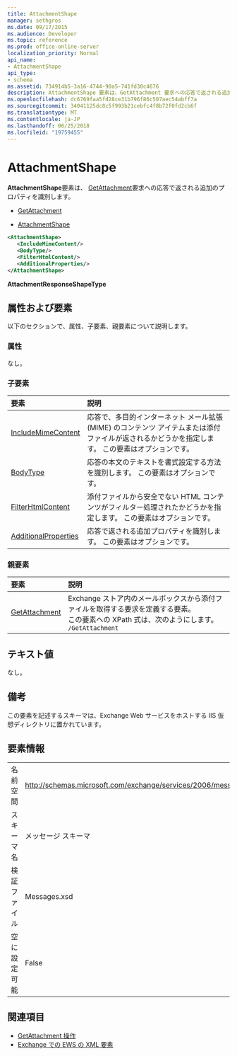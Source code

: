 ```yaml
---
title: AttachmentShape
manager: sethgros
ms.date: 09/17/2015
ms.audience: Developer
ms.topic: reference
ms.prod: office-online-server
localization_priority: Normal
api_name:
- AttachmentShape
api_type:
- schema
ms.assetid: 734914b5-3a16-4744-90a5-741fd30c4676
description: AttachmentShape 要素は、GetAttachment 要求への応答で返される追加のプロパティを識別します。
ms.openlocfilehash: dc6769faa5fd28ce31b796f86c507aec54abff7a
ms.sourcegitcommit: 34041125dc8c5f993b21cebfc4f8b72f0fd2cb6f
ms.translationtype: MT
ms.contentlocale: ja-JP
ms.lasthandoff: 06/25/2018
ms.locfileid: "19759455"
---
```

# <a name="attachmentshape"></a>AttachmentShape

**AttachmentShape**要素は、 [GetAttachment](getattachment.md)要求への応答で返される追加のプロパティを識別します。 
  
- [GetAttachment](getattachment.md)
  
- [AttachmentShape](attachmentshape.md)
  
```xml
<AttachmentShape>
   <IncludeMimeContent/>
   <BodyType/>
   <FilterHtmlContent/>
   <AdditionalProperties/>
</AttachmentShape>
```

 **AttachmentResponseShapeType**
## <a name="attributes-and-elements"></a>属性および要素

以下のセクションで、属性、子要素、親要素について説明します。
  
### <a name="attributes"></a>属性

なし。
  
### <a name="child-elements"></a>子要素

|**要素**|**説明**|
|:-----|:-----|
|[IncludeMimeContent](includemimecontent.md) <br/> |応答で、多目的インターネット メール拡張 (MIME) のコンテンツ アイテムまたは添付ファイルが返されるかどうかを指定します。 この要素はオプションです。  <br/> |
|[BodyType](bodytype.md) <br/> |応答の本文のテキストを書式設定する方法を識別します。 この要素はオプションです。  <br/> |
|[FilterHtmlContent](filterhtmlcontent.md) <br/> |添付ファイルから安全でない HTML コンテンツがフィルター処理されたかどうかを指定します。 この要素はオプションです。  <br/> |
|[AdditionalProperties](additionalproperties.md) <br/> |応答で返される追加プロパティを識別します。 この要素はオプションです。  <br/> |
   
### <a name="parent-elements"></a>親要素

|**要素**|**説明**|
|:-----|:-----|
|[GetAttachment](getattachment.md) <br/> |Exchange ストア内のメールボックスから添付ファイルを取得する要求を定義する要素。  <br/> この要素への XPath 式は、次のようにします。  <br/>  `/GetAttachment` <br/> |
   
## <a name="text-value"></a>テキスト値

なし。
  
## <a name="remarks"></a>備考

この要素を記述するスキーマは、Exchange Web サービスをホストする IIS 仮想ディレクトリに置かれています。
  
## <a name="element-information"></a>要素情報

|||
|:-----|:-----|
|名前空間  <br/> |http://schemas.microsoft.com/exchange/services/2006/messages  <br/> |
|スキーマ名  <br/> |メッセージ スキーマ  <br/> |
|検証ファイル  <br/> |Messages.xsd  <br/> |
|空に設定可能  <br/> |False  <br/> |
   
## <a name="see-also"></a>関連項目

- [GetAttachment 操作](getattachment-operation.md)
- [Exchange での EWS の XML 要素](ews-xml-elements-in-exchange.md)

